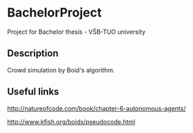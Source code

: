 # BachelorProject
Project for Bachelor thesis - VŠB-TUO university

## Description
Crowd simulation by Boid's algorithm.

## Useful links
http://natureofcode.com/book/chapter-6-autonomous-agents/

http://www.kfish.org/boids/pseudocode.html
